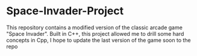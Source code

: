 # Space-Invader-Project
This repository contains a modified version of the classic arcade game "Space Invader". Built in C++, this project allowed me to 
drill some hard concepts in Cpp, I hope to update the last version of the game soon to the repo
